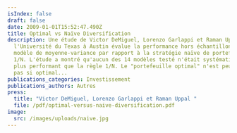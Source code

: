 ```yaml
---
isIndex: false
draft: false
date: 2009-01-01T15:52:47.490Z
title: Optimal vs Naïve Diversification
description: Une étude de Victor DeMiguel, Lorenzo Garlappi et Raman Uppal de
  l'Université du Texas à Austin évalue la performance hors échantillon du
  modèle de moyenne-variance par rapport à la stratégie naïve de portefeuille
  1/N. L'étude a montré qu'aucun des 14 modèles testé n'était systématiquement
  plus performant que la règle 1/N. Le "portefeuille optimal" n'est peut être
  pas si optimal...
publications_categories: Investissement
publications_authors: Autres
press:
  title: "Victor DeMiguel, Lorenzo Garlappi et Raman Uppal "
  file: /pdf/optimal-versus-naive-diversification.pdf
image:
  src: /images/uploads/naive.jpg
---
```

